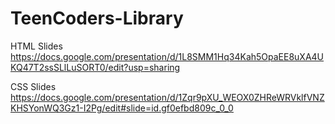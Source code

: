 # TeenCoders-Library
HTML Slides
https://docs.google.com/presentation/d/1L8SMM1Hq34Kah5OpaEE8uXA4UKQ47T2ssSLlLuSORT0/edit?usp=sharing

CSS Slides
https://docs.google.com/presentation/d/1Zqr9pXU_WEOX0ZHReWRVklfVNZKHSYonWQ3Gz1-I2Pg/edit#slide=id.gf0efbd809c_0_0
